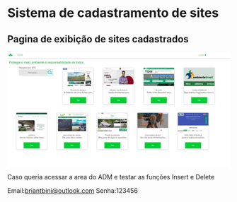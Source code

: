 <h1>Sistema de cadastramento de sites</h1>
<p align="center">
  <h2>Pagina de exibição de sites cadastrados</h2>
  <a href="#">
    <img align="center"  src="pagsite.jpg" />
  </a>
</p>
<p>Caso queria acessar a area do ADM e testar as funções Insert e Delete
  
 Email:briantbini@outlook.com
 Senha:123456
 
</p>
